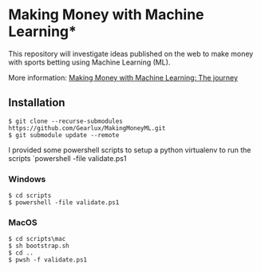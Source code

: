 # Making Money with Machine Learning*

This repository will investigate ideas published on the web to make money with sports betting using Machine Learning (ML). 

More information: [Making Money with Machine Learning: The journey](https://gearlux.github.io/MakingMoneyML/)

 ## Installation


 ```	There is a powershell script in the scripts directory which will setup a virtual environment to run most of the code.
$ git clone --recurse-submodules https://github.com/Gearlux/MakingMoneyML.git 	
$ git submodule update --remote	
```	


 I provided some powershell scripts to setup a python virtualenv to run the scripts	`powershell -file validate.ps1 

 ### Windows	
```	
$ cd scripts	
$ powershell -file validate.ps1	
```	

 ### MacOS	
```	
$ cd scripts\mac	
$ sh bootstrap.sh	
$ cd ..	
$ pwsh -f validate.ps1	
```